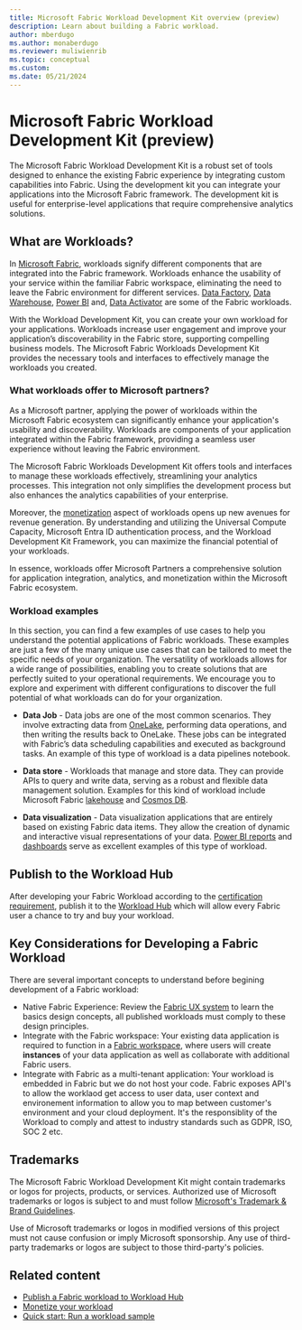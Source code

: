 ```yaml
---
title: Microsoft Fabric Workload Development Kit overview (preview)
description: Learn about building a Fabric workload. 
author: mberdugo
ms.author: monaberdugo
ms.reviewer: muliwienrib
ms.topic: conceptual
ms.custom:
ms.date: 05/21/2024
---
```


# Microsoft Fabric Workload Development Kit (preview)

The Microsoft Fabric Workload Development Kit is a robust set of tools designed to enhance the existing Fabric experience by integrating custom capabilities into Fabric. Using the development kit you can integrate your applications into the Microsoft Fabric framework. The development kit is useful for enterprise-level applications that require comprehensive analytics solutions.

## What are Workloads?

In [Microsoft Fabric](../get-started/microsoft-fabric-overview.md), workloads signify different components that are integrated into the Fabric framework. Workloads enhance the usability of your service within the familiar Fabric workspace, eliminating the need to leave the Fabric environment for different services. [Data Factory](../data-factory/data-factory-overview.md), [Data Warehouse](../data-warehouse/data-warehousing.md), [Power BI](/power-bi/enterprise/service-premium-what-is) and, [Data Activator](../data-activator/data-activator-introduction.md) are some of the Fabric workloads. 

With the Workload Development Kit, you can create your own workload for your applications. Workloads increase user engagement and improve your application’s discoverability in the Fabric store, supporting compelling business models. The Microsoft Fabric Workloads Development Kit provides the necessary tools and interfaces to effectively manage the workloads you created.

### What workloads offer to Microsoft partners?

As a Microsoft partner, applying the power of workloads within the Microsoft Fabric ecosystem can significantly enhance your application's usability and discoverability. Workloads are components of your application integrated within the Fabric framework, providing a seamless user experience without leaving the Fabric environment.

The Microsoft Fabric Workloads Development Kit offers tools and interfaces to manage these workloads effectively, streamlining your analytics processes. This integration not only simplifies the development process but also enhances the analytics capabilities of your enterprise.

Moreover, the [monetization](monetization.md) aspect of workloads opens up new avenues for revenue generation. By understanding and utilizing the Universal Compute Capacity, Microsoft Entra ID authentication process, and the Workload Development Kit Framework, you can maximize the financial potential of your workloads.

In essence, workloads offer Microsoft Partners a comprehensive solution for application integration, analytics, and monetization within the Microsoft Fabric ecosystem.

### Workload examples

In this section, you can find a few examples of use cases to help you understand the potential applications of Fabric workloads. These examples are just a few of the many unique use cases that can be tailored to meet the specific needs of your organization. The versatility of workloads allows for a wide range of possibilities, enabling you to create solutions that are perfectly suited to your operational requirements. We encourage you to explore and experiment with different configurations to discover the full potential of what workloads can do for your organization.

* **Data Job** - Data jobs are one of the most common scenarios. They involve extracting data from [OneLake](../onelake/onelake-overview.md), performing data operations, and then writing the results back to OneLake. These jobs can be integrated with Fabric’s data scheduling capabilities and executed as background tasks. An example of this type of workload is a data pipelines notebook.

* **Data store** - Workloads that manage and store data. They can provide APIs to query and write data, serving as a robust and flexible data management solution. Examples for this kind of workload include Microsoft Fabric [lakehouse](../data-engineering/lakehouse-overview.md) and [Cosmos DB](/azure/cosmos-db/introduction).

* **Data visualization** - Data visualization applications that are entirely based on existing Fabric data items. They allow the creation of dynamic and interactive visual representations of your data. [Power BI reports](/power-bi/consumer/end-user-reports) and [dashboards](/power-bi/create-reports/service-dashboards) serve as excellent examples of this type of workload.

## Publish to the Workload Hub
After developing your Fabric Workload according to the [certification requirement](publish-workload-requirements.md), publish it to the [Workload Hub](more-workloads-add.md) which will allow every Fabric user a chance to try and buy your workload.

## Key Considerations for Developing a Fabric Workload
There are several important concepts to understand before begining development of a Fabric workload:
- Native Fabric Experience: Review the [Fabric UX system](https://aka.ms/fabricux) to learn the basics design concepts, all published workloads must comply to these design principles.
- Integrate with the Fabric workspace: Your existing data application is required to function in a [Fabric workspace](../get-started/workspaces.md), where users will create **instances** of your data application as well as collaborate with additional Fabric users.
- Integrate with Fabric as a multi-tenant application: Your workload is embedded in Fabric but we do not host your code. Fabric exposes API's to allow the worklaod get access to user data, user context and environement information to allow you to map between customer's environment and your cloud deployment. It's the responsiblity of the Workload to comply and attest to industry standards such as GDPR, ISO, SOC 2 etc.

## Trademarks

The Microsoft Fabric Workload Development Kit might contain trademarks or logos for projects, products, or services. Authorized use of Microsoft trademarks or logos is subject to and must follow [Microsoft's Trademark & Brand Guidelines](https://www.microsoft.com/legal/intellectualproperty/trademarks/usage/general).

Use of Microsoft trademarks or logos in modified versions of this project must not cause confusion or imply Microsoft sponsorship.
Any use of third-party trademarks or logos are subject to those third-party's policies.

## Related content

* [Publish a Fabric workload to Workload Hub](publish-workload-flow.md)
* [Monetize your workload](monetization.md)
* [Quick start: Run a workload sample](quickstart-sample.md)
